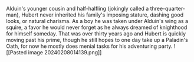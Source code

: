 Alduin's younger cousin and half-halfling (jokingly called a three-quarter-man), Hubert never inherited his family's imposing stature, dashing good looks, or natural charisma. As a boy he was taken under Alduin's wing as a squire, a favor he would never forget as he always dreamed of knighthood for himself someday. That was over thirty years ago and Hubert is quickly moving past his prime, though he still hopes to one day take up a Paladin's Oath, for now he mostly does menial tasks for his adventuring party.
![[Pasted image 20240208014139.png]]